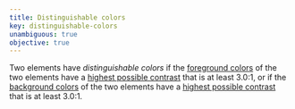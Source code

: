 ```yaml
---
title: Distinguishable colors
key: distinguishable-colors
unambiguous: true
objective: true
---
```


Two elements have _distinguishable colors_ if the [foreground colors](#foreground-colors-of-text) of the two elements have a [highest possible contrast][] that is at least 3.0:1, or if the [background colors](#background-colors-of-element) of the two elements have a [highest possible contrast][] that is at least 3.0:1.

[highest possible contrast]: #highest-possible-contrast 'Definition of highest possible contrast'